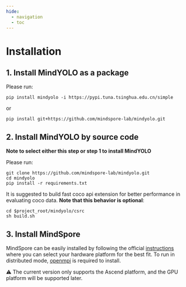 ```yaml
---
hide:
  - navigation
  - toc
---
```


# Installation

## 1. Install MindYOLO as a package
Please run:
```shell
pip install mindyolo -i https://pypi.tuna.tsinghua.edu.cn/simple
```
or
```shell
pip install git+https://github.com/mindspore-lab/mindyolo.git
```

## 2. Install MindYOLO by source code
**Note to select either this step or step 1 to install MindYOLO**

Please run:
```shell
git clone https://github.com/mindspore-lab/mindyolo.git
cd mindyolo
pip install -r requirements.txt
```

It is suggested to build fast coco api extension for better performance in evaluating coco data. **Note that this behavior is optional**:
```shell
cd $project_root/mindyolo/csrc
sh build.sh
```

## 3. Install MindSpore

MindSpore can be easily installed by following the official [instructions](https://www.mindspore.cn/install) where you can select your hardware platform for the best fit. To run in distributed mode, [openmpi](https://www.open-mpi.org/software/ompi/v4.0/) is required to install.

⚠️ The current version only supports the Ascend platform, and the GPU platform will be supported later.
